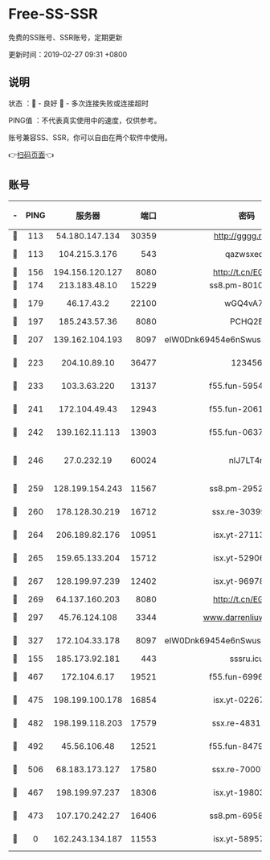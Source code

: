 # Free-SS-SSR

免费的SS账号、SSR账号，定期更新

更新时间：2019-02-27 09:31 +0800

## 说明

状态     ：🙂 - 良好 🙁 - 多次连接失败或连接超时

PING值   ：不代表真实使用中的速度，仅供参考。

账号兼容SS、SSR，你可以自由在两个软件中使用。

👉[扫码页面](https://liesauer.github.io/free-ss-ssr.github.io/)👈

## 账号

|-|PING|服务器|端口|密码|加密方式|区域|
|:----:|:----:|:-----:|-----:|:----:|:----:|:----:|
|🙂|113|54.180.147.134|30359|http://gggg.rocks|chacha20|KR|
|🙂|113|104.215.3.176|543|qazwsxedc|aes-256-gcm|JP|
|🙂|156|194.156.120.127|8080|http://t.cn/EGJIyrl|rc4-md5|RU|
|🙂|174|213.183.48.10|15229|ss8.pm-80109234|rc4-md5|RU|
|🙂|179|46.17.43.2|22100|wGQ4vA7D|aes-256-gcm|RU|
|🙂|197|185.243.57.36|8080|PCHQ2E|rc4-md5|US|
|🙂|207|139.162.104.193|8097|eIW0Dnk69454e6nSwuspv9DmS201tQ0D|aes-256-cfb|JP|
|🙂|223|204.10.89.10|36477|123456|aes-256-cfb|US|
|🙂|233|103.3.63.220|13137|f55.fun-59543154|aes-256-cfb|SG|
|🙂|241|172.104.49.43|12943|f55.fun-20618102|aes-256-cfb|SG|
|🙂|242|139.162.11.113|13903|f55.fun-06375860|aes-256-cfb|SG|
|🙂|246|27.0.232.19|60024|nIJ7LT4n|xchacha20-ietf-poly1305|HK|
|🙂|259|128.199.154.243|11567|ss8.pm-29529398|aes-256-cfb|SG|
|🙂|260|178.128.30.219|16712|ssx.re-30399462|aes-256-cfb|SG|
|🙂|264|206.189.82.176|10951|isx.yt-27113365|aes-256-cfb|SG|
|🙂|265|159.65.133.204|15712|isx.yt-52906154|aes-256-cfb|SG|
|🙂|267|128.199.97.239|12402|isx.yt-96978808|aes-256-cfb|SG|
|🙂|269|64.137.160.203|8080|http://t.cn/EGJIyrl|rc4-md5|CA|
|🙂|297|45.76.124.108|3344|www.darrenliuwei.com|aes-256-cfb|AU|
|🙂|327|172.104.33.178|8097|eIW0Dnk69454e6nSwuspv9DmS201tQ0D|aes-256-cfb|SG|
|🙂|155|185.173.92.181|443|sssru.icu|rc4-md5|RU|
|🙂|467|172.104.6.17|19521|f55.fun-69966470|aes-256-cfb|US|
|🙂|475|198.199.100.178|16854|isx.yt-02267760|aes-256-cfb|US|
|🙂|482|198.199.118.203|17579|ssx.re-48311289|aes-256-cfb|US|
|🙂|492|45.56.106.48|12521|f55.fun-84790716|aes-256-cfb|US|
|🙂|506|68.183.173.127|17580|ssx.re-70007414|aes-256-cfb|US|
|🙁|467|198.199.97.237|18306|isx.yt-19803793|aes-256-cfb|US|
|🙁|473|107.170.242.27|16406|ss8.pm-69587797|aes-256-cfb|US|
|🙁|0|162.243.134.187|11553|isx.yt-58957089|aes-256-cfb|US|
